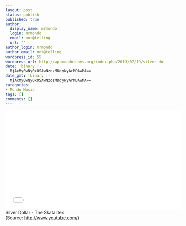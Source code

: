 ```yaml
---
layout: post
status: publish
published: true
author:
  display_name: mrmondo
  login: mrmondo
  email: not@telling
  url: ''
author_login: mrmondo
author_email: not@telling
wordpress_id: 55
wordpress_url: http://wp.mondotunes.org/index.php/2013/07/19/silver-dollar-the-skatalites/
date: !binary |-
  MjAxMy0wNy0xOSAwNzozMDoyNyArMDAwMA==
date_gmt: !binary |-
  MjAxMy0wNy0xOSAwNzozMDoyNyArMDAwMA==
categories:
- Mondo Music
tags: []
comments: []
---
```

<iframe width="560" height="315" src="//www.youtube.com/embed/p39jtjDIqZc" frameborder="0"> </iframe>
Silver Dollar - The Skatalites
<div class="attribution">(<span>Source:</span> <a href="http://www.youtube.com/">http://www.youtube.com/</a>)</div>
